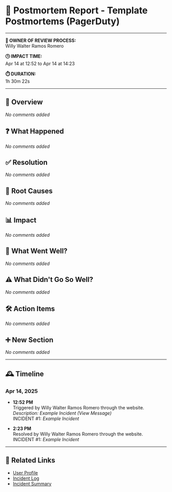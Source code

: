 
# 📄 Postmortem Report - Template Postmortems (PagerDuty)

---

**🧑 OWNER OF REVIEW PROCESS:**  
Willy Walter Ramos Romero

**🕒 IMPACT TIME:**  
Apr 14 at 12:52 to Apr 14 at 14:23

**⏱️ DURATION:**  
1h 30m 22s

---

## 📝 Overview
_No comments added_

## ❓ What Happened
_No comments added_

## ✅ Resolution
_No comments added_

## 🧠 Root Causes
_No comments added_

## 📊 Impact
_No comments added_

## 🌟 What Went Well?
_No comments added_

## ⚠️ What Didn't Go So Well?
_No comments added_

## 🛠️ Action Items
_No comments added_

## ➕ New Section
_No comments added_

---

## 🕰️ Timeline

### Apr 14, 2025

- **12:52 PM**  
  Triggered by Willy Walter Ramos Romero through the website.  
  _Description: Example Incident (View Message)_  
  INCIDENT #1: _Example Incident_

- **2:23 PM**  
  Resolved by Willy Walter Ramos Romero through the website.  
  INCIDENT #1: _Example Incident_

---

## 🔗 Related Links

- [User Profile](https://soaint.pagerduty.com/users/PVFXLBT)
- [Incident Log](https://soaint.pagerduty.com/incidents/Q0595LDMB1D3J6/log_entries/RQVD12BK3VV2S40QBORHX0J1KE)
- [Incident Summary](https://soaint.pagerduty.com/incidents/Q0595LDMB1D3J6)

